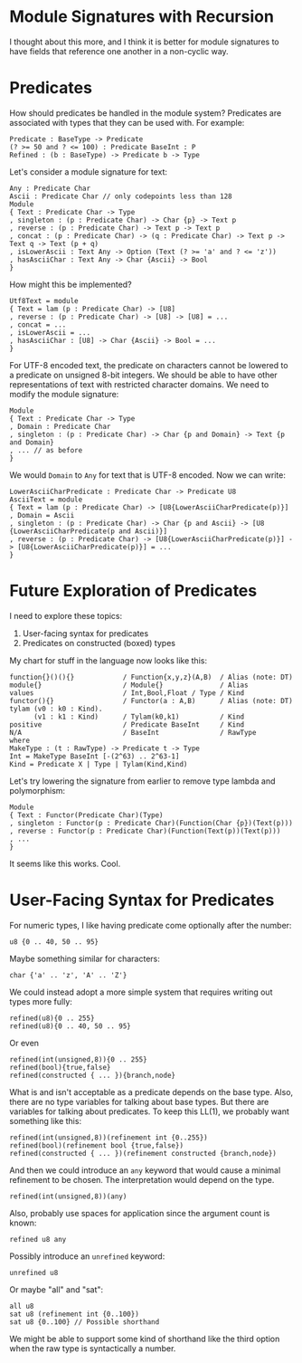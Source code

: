 # Module Signatures with Recursion

I thought about this more, and I think it is better for module signatures
to have fields that reference one another in a non-cyclic way.

# Predicates

How should predicates be handled in the module system? Predicates are
associated with types that they can be used with. For example:

    Predicate : BaseType -> Predicate
    (? >= 50 and ? <= 100) : Predicate BaseInt : P
    Refined : (b : BaseType) -> Predicate b -> Type

Let's consider a module signature for text:

    Any : Predicate Char
    Ascii : Predicate Char // only codepoints less than 128
    Module
    { Text : Predicate Char -> Type
    , singleton : (p : Predicate Char) -> Char {p} -> Text p
    , reverse : (p : Predicate Char) -> Text p -> Text p
    , concat : (p : Predicate Char) -> (q : Predicate Char) -> Text p -> Text q -> Text (p + q)
    , isLowerAscii : Text Any -> Option (Text (? >= 'a' and ? <= 'z'))
    , hasAsciiChar : Text Any -> Char {Ascii} -> Bool
    }

How might this be implemented?

    Utf8Text = module
    { Text = lam (p : Predicate Char) -> [U8]
    , reverse : (p : Predicate Char) -> [U8] -> [U8] = ...
    , concat = ...
    , isLowerAscii = ...
    , hasAsciiChar : [U8] -> Char {Ascii} -> Bool = ...
    }

For UTF-8 encoded text, the predicate on characters cannot be lowered to
a predicate on unsigned 8-bit integers. We should be able to have other
representations of text with restricted character domains. We need to
modify the module signature:
 
    Module
    { Text : Predicate Char -> Type
    , Domain : Predicate Char
    , singleton : (p : Predicate Char) -> Char {p and Domain} -> Text {p and Domain}
    , ... // as before
    }

We would `Domain` to `Any` for text that is UTF-8 encoded. Now we can write:

    LowerAsciiCharPredicate : Predicate Char -> Predicate U8
    AsciiText = module
    { Text = lam (p : Predicate Char) -> [U8{LowerAsciiCharPredicate(p)}]
    , Domain = Ascii
    , singleton : (p : Predicate Char) -> Char {p and Ascii} -> [U8 {LowerAsciiCharPredicate(p and Ascii)}]
    , reverse : (p : Predicate Char) -> [U8{LowerAsciiCharPredicate(p)}] -> [U8{LowerAsciiCharPredicate(p)}] = ...
    }

# Future Exploration of Predicates

I need to explore these topics:

1. User-facing syntax for predicates
2. Predicates on constructed (boxed) types

My chart for stuff in the language now looks like this:

    function{}()(){}            / Function{x,y,z}(A,B)  / Alias (note: DT)
    module{}                    / Module{}              / Alias
    values                      / Int,Bool,Float / Type / Kind
    functor(){}                 / Functor(a : A,B)      / Alias (note: DT)
    tylam (v0 : k0 : Kind).
          (v1 : k1 : Kind)      / Tylam(k0,k1)          / Kind
    positive                    / Predicate BaseInt     / Kind
    N/A                         / BaseInt               / RawType
    where
    MakeType : (t : RawType) -> Predicate t -> Type
    Int = MakeType BaseInt [-(2^63) .. 2^63-1]
    Kind = Predicate X | Type | Tylam(Kind,Kind)

Let's try lowering the signature from earlier to remove type lambda and
polymorphism:

    Module
    { Text : Functor(Predicate Char)(Type)
    , singleton : Functor(p : Predicate Char)(Function(Char {p})(Text(p)))
    , reverse : Functor(p : Predicate Char)(Function(Text(p))(Text(p)))
    , ...
    }

It seems like this works. Cool.

# User-Facing Syntax for Predicates

For numeric types, I like having predicate come optionally after the number:

    u8 {0 .. 40, 50 .. 95}

Maybe something similar for characters:

    char {'a' .. 'z', 'A' .. 'Z'}

We could instead adopt a more simple system that requires writing out types
more fully:

    refined(u8){0 .. 255}
    refined(u8){0 .. 40, 50 .. 95}

Or even

    refined(int(unsigned,8)){0 .. 255}
    refined(bool){true,false}
    refined(constructed { ... }){branch,node}

What is and isn't acceptable as a predicate depends on the base type. Also,
there are no type variables for talking about base types. But there are
variables for talking about predicates. To keep this LL(1), we probably
want something like this:

    refined(int(unsigned,8))(refinement int {0..255})
    refined(bool)(refinement bool {true,false})
    refined(constructed { ... })(refinement constructed {branch,node})

And then we could introduce an `any` keyword that would cause a
minimal refinement to be chosen. The interpretation would depend on
the type.

    refined(int(unsigned,8))(any)

Also, probably use spaces for application since the argument count is known:

    refined u8 any

Possibly introduce an `unrefined` keyword:

    unrefined u8

Or maybe "all" and "sat":

    all u8
    sat u8 (refinement int {0..100})
    sat u8 {0..100} // Possible shorthand

We might be able to support some kind of shorthand like the third option when
the raw type is syntactically a number.
